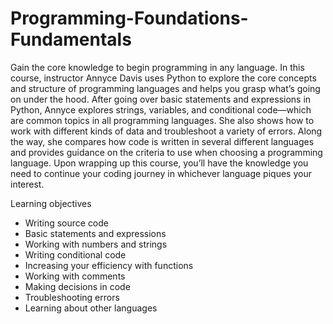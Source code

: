 # Programming-Foundations-Fundamentals
Gain the core knowledge to begin programming in any language. In this course, instructor Annyce Davis uses Python to explore the core concepts and structure of programming languages and helps you grasp what’s going on under the hood. After going over basic statements and expressions in Python, Annyce explores strings, variables, and conditional code—which are common topics in all programming languages. She also shows how to work with different kinds of data and troubleshoot a variety of errors. Along the way, she compares how code is written in several different languages and provides guidance on the criteria to use when choosing a programming language. Upon wrapping up this course, you’ll have the knowledge you need to continue your coding journey in whichever language piques your interest.

Learning objectives

   - Writing source code
   - Basic statements and expressions
   - Working with numbers and strings
   - Writing conditional code
   - Increasing your efficiency with functions
   - Working with comments
   - Making decisions in code
   - Troubleshooting errors
   - Learning about other languages

